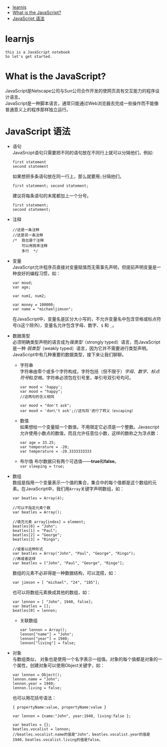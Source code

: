 - [learnjs](#learnjs)
- [What is the JavaScript?](#what-is-the-javascript)
- [JavaScript 语法](#javascript-语法)



# learnjs 
```
this is a JavaScript notebook
So let's get started.  
```


# What is the JavaScript?  
JavaScript是Netscape公司与Sun公司合作开发的使网页具有交互能力的程序设计语言。  
JavaScript是一种脚本语言，通常只能通过Web浏览器去完成一些操作而不能像普通意义上的程序那样独立运行。

# JavaScript 语法  
- 语句    
  JavaSrcipt语句只需要把不同的语句放在不同行上就可以分隔他们，例如:
  ```
  first statement
  second statement
  ```
  如果想把多条语句放在同一行上，那么就要用`;`分隔他们。  
  ```
  first statement; second statement;
  ``` 
  建议将每条语句的末尾都加上一个分号。
  ```
  first statement;
  second statement;
  ```

- 注释    
  ```
  //这是一条注释
  //这是另一条注释
  /*  我也是个注释
      可以用我来注释
      多行  */
  ```

- 变量    
  JavaScript允许程序员直接对变量赋值而无需事先声明，但提前声明变量是一种良好的编程习惯，如：
  ```
  var mood;
  var age;

  var num1, num2;

  var money = 100000;
  var name = "michaeljimson";
  ```
  在JavaScript中，变量名是区分大小写的，不允许变量名中包含空格或标点符号(`$`这个除外)，变量名允许包含字母、数字、`$` 和 `_`。
- 数据类型    
  必须明确类型声明的语言成为*强类型*（strongly typed）语言，而JavaScript是一种 *弱类型*（weakly typed）语言，因为它并不需要进行类型声明。JavaScript中有几种重要的数据类型，接下来让我们聊聊。 

  - 字符串     
    字符串由零个或多个字符构成，字符包括（但不限于）*字母*、*数字*、*标点符号*和*空格*。字符串必须包在引号里，单引号双引号均可。

    ```
    var mood = 'happy';
    var mood = "happy";
    //这两句的含义相同

    var mood = "don't ask";
    var mood = 'don\'t ask';//这句将'进行了转义（escaping）
    ```
  - 数值   
    如果想给一个变量赋一个数值，不用限定它必须是一个整数。Javascript允许使用小数点的数值，而且允许任意位小数，这样的数称之为浮点数：
    ```
    var age = 33.25;
    var temperature = -20;
    var temperature = -20.3333333333
    ```
  - 布尔值 
    布尔数据只有两个可选值——**true**和**false**。  
    `var sleeping = true;`     

- 数组     
  数组是指用一个变量表示一个值的集合，集合中的每个值都是这个数组的元素。在JavaScript中，我们用`Array`关键字声明数组，如：     
  ```
  var beatles = Array(4);

  //可以不指定元素个数
  var beatles = Array();

  //填充元素 array[index] = element;
  beatles[0] = "John";
  beatles[1] = "Paul";
  beatles[2] = "George";
  beatles[3] = "Ringo";

  //或者以这种形式
  var beatles = Array("John", "Paul", "George", "Ringo");
  //再或者这样
  var beatles = ["John", "Paul", "George", "Ringo"];
  ```   
  数组的元素不必非得是一种数据结构，可以混搭，如：    
  ```
  var jimson = [ "michael", "24", "185"];
  ```    
  也可以将数组元素换成其他的数组，如：     
  ```
  var lennon = [ "John", 1940, false];
  var beatles = [];
  beatles[0] = lennon;
  ```    
  - 关联数组   
    ```
    var lennon = Array();
    lennon["name"] = "John";
    lennon["year"] = 1940;
    lennon["living"] = false;
    ```  


- 对象     
  与数组类似， 对象也是使用一个名字表示一组值。对象的每个值都是对象的一个属性，创建对象可以使用Object关键字，如：
  ```
  var lennon = Object();
  lennon.name = "John";
  lennon.year = 1940;
  lennon.living = false;
  ```
  也可以用花括号语法：
  ```
  { propertyName:value, propertyName:value }

  var lennon = {name:"John", year:1940, living:false };

  var beatles = {};
  beatles.vocalist = lennon;
  //beatles.vocalist.name的值是"John"，beatles.vocalist.year的值是1940，beatles.vocalist.living的值是false。
  ```
